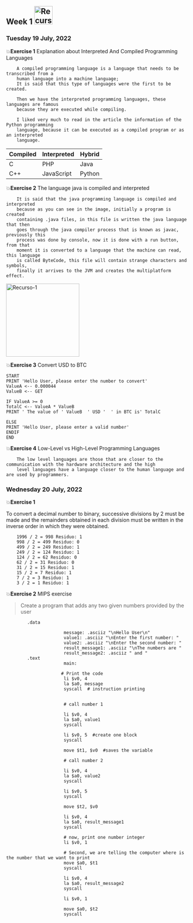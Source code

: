 ## Week 1  <img src="https://i.postimg.cc/DZ6VWxqs/Recurso-2.png" with="50px" height="50px" alt="Recurso-1"/>

### Tuesday 19 July, 2022

:boom:**Exercise 1** Explanation about Interpreted And Compiled Programming Languages

        A compiled programming language is a language that needs to be transcribed from a 
        human language into a machine language;
        It is said that this type of languages were the first to be created.

        Then we have the interpreted programming languages, these languages are famous 
        because they are executed while compiling.

        I liked very much to read in the article the information of the Python programming 
        language, because it can be executed as a compiled program or as an interpreted  
        language. 
        
    
| Compiled      | Interpreted | Hybrid |
| ----------- | ----------- |----------- |
| C      | PHP       |Java |
| C++   | JavaScript       |Python |





:boom:**Exercise 2**  The language java is compiled and interpreted

        It is said that the java programming language is compiled and interpreted   
        because as you can see in the image, initially a program is created 
        containing .java files, in this file is written the java language that then 
        goes through the java compiler process that is known as javac, previously this 
        process was done by console, now it is done with a run button, from that 
        moment it is converted to a language that the machine can read, this language 
        is called ByteCode, this file will contain strange characters and symbols, 
        finally it arrives to the JVM and creates the multiplatform effect.

<img src="https://i.postimg.cc/RF5x8xb9/1.png" with="100px" height="200px" alt="Recurso-1"/>

:boom:**Exercise 3** Convert USD to BTC

~~~
START
PRINT 'Hello User, please enter the number to convert'
ValueA <-- 0.000044
ValueB <-- GET 

IF ValueA >= 0
TotalC <-- ValueA * ValueB
PRINT ' The value of ' ValueB  ' USD '  ' in BTC is' TotalC

ELSE
PRINT 'Hello User, please enter a valid number'
ENDIF
END
~~~

:boom:**Exercise 4** Low-Level vs High-Level Programming Languages

        The low level languages are those that are closer to the communication with the hardware architecture and the high 
        level languages have a language closer to the human language and are used by programmers.
        
        
### Wednesday 20 July, 2022  
  
:boom:**Exercise 1**

To convert a decimal number to binary, successive divisions by 2 must be made and the remainders obtained in each division must be written in the inverse order in which they were obtained.

        1996 / 2 = 998 Residuo: 1
        998 / 2 = 499 Residuo: 0
        499 / 2 = 249 Residuo: 1 
        249 / 2 = 124 Residuo: 1
        124 / 2 = 62 Residuo: 0
        62 / 2 = 31 Residuo: 0
        31 / 2 = 15 Residuo: 1
        15 / 2 = 7 Residuo: 1
        7 / 2 = 3 Residuo: 1
        3 / 2 = 1 Residuo: 1


:boom:**Exercise 2** MIPS exercise

>Create a program that adds any two given numbers provided by the user

~~~
        .data

                      message: .asciiz "\nHello User\n"
                      value1: .asciiz "\nEnter the first number: "
                      value2: .asciiz "\nEnter the second number: "
                      result_message1: .asciiz "\nThe numbers are "
                      result_message2: .asciiz " and "
        .text
                      main:

                     # Print the code
                      li $v0, 4 
                      la $a0, message
                      syscall  # instruction printing


                      # call number 1

                      li $v0, 4 
                      la $a0, value1
                      syscall  

                      li $v0, 5  #create one block
                      syscall

                      move $t1, $v0  #saves the variable

                      # call number 2

                      li $v0, 4 
                      la $a0, value2
                      syscall  

                      li $v0, 5  
                      syscall

                      move $t2, $v0 

                      li $v0, 4 
                      la $a0, result_message1
                      syscall  

                      # now, print one number integer
                      li $v0, 1

                      # Second, we are telling the computer where is the number that we want to print
                      move $a0, $t1
                      syscall

                      li $v0, 4 
                      la $a0, result_message2
                      syscall 

                      li $v0, 1

                      move $a0, $t2
                      syscall
~~~
            
            
